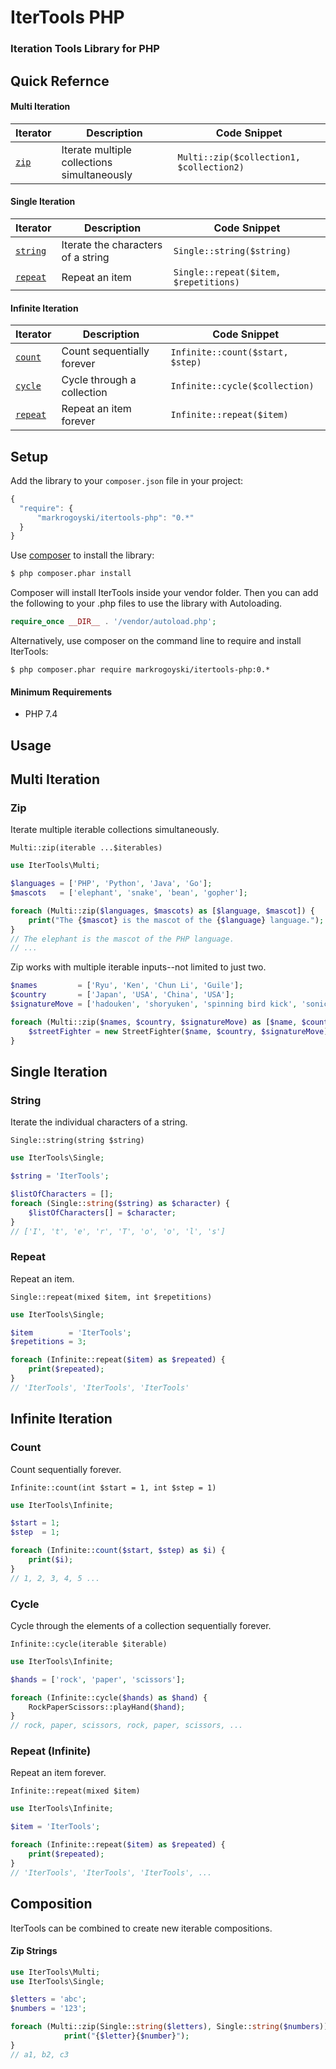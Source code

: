 # IterTools PHP
### Iteration Tools Library for PHP


Quick Refernce
-----------

#### Multi Iteration
| Iterator      | Description | Code Snippet |
| ----------- | ----------- | ----------- |
| [`zip`](#Zip) | Iterate multiple collections simultaneously | `Multi::zip($collection1, $collection2)` |

#### Single Iteration
| Iterator      | Description | Code Snippet |
| ----------- | ----------- | ----------- |
| [`string`](#String) | Iterate the characters of a string | `Single::string($string)` |
| [`repeat`](#Repeat) | Repeat an item | `Single::repeat($item, $repetitions)` |

#### Infinite Iteration
| Iterator      | Description | Code Snippet |
| ----------- | ----------- | ----------- |
| [`count`](#Count) | Count sequentially forever | `Infinite::count($start, $step)` |
| [`cycle`](#Cycle) | Cycle through a collection | `Infinite::cycle($collection)` |
| [`repeat`](#Repeat (Infinite)) | Repeat an item forever | `Infinite::repeat($item)` |

Setup
-----

 Add the library to your `composer.json` file in your project:

```javascript
{
  "require": {
      "markrogoyski/itertools-php": "0.*"
  }
}
```

Use [composer](http://getcomposer.org) to install the library:

```bash
$ php composer.phar install
```

Composer will install IterTools inside your vendor folder. Then you can add the following to your
.php files to use the library with Autoloading.

```php
require_once __DIR__ . '/vendor/autoload.php';
```

Alternatively, use composer on the command line to require and install IterTools:

```
$ php composer.phar require markrogoyski/itertools-php:0.*
```

#### Minimum Requirements
 * PHP 7.4



Usage
-----
## Multi Iteration

### Zip
Iterate multiple iterable collections simultaneously.

```Multi::zip(iterable ...$iterables)```
```php
use IterTools\Multi;

$languages = ['PHP', 'Python', 'Java', 'Go'];
$mascots   = ['elephant', 'snake', 'bean', 'gopher'];

foreach (Multi::zip($languages, $mascots) as [$language, $mascot]) {
    print("The {$mascot} is the mascot of the {$language} language.");
}
// The elephant is the mascot of the PHP language.
// ...
```

Zip works with multiple iterable inputs--not limited to just two.
```php
$names         = ['Ryu', 'Ken', 'Chun Li', 'Guile'];
$country       = ['Japan', 'USA', 'China', 'USA'];
$signatureMove = ['hadouken', 'shoryuken', 'spinning bird kick', 'sonic boom'];

foreach (Multi::zip($names, $country, $signatureMove) as [$name, $country, $signatureMove]) {
    $streetFighter = new StreetFighter($name, $country, $signatureMove);
}
```

## Single Iteration
### String
Iterate the individual characters of a string.

```Single::string(string $string)```
```php
use IterTools\Single;

$string = 'IterTools';

$listOfCharacters = [];
foreach (Single::string($string) as $character) {
    $listOfCharacters[] = $character;
}
// ['I', 't', 'e', 'r', 'T', 'o', 'o', 'l', 's']
```

### Repeat
Repeat an item.

```Single::repeat(mixed $item, int $repetitions)```
```php
use IterTools\Single;

$item        = 'IterTools';
$repetitions = 3;

foreach (Infinite::repeat($item) as $repeated) {
    print($repeated);
}
// 'IterTools', 'IterTools', 'IterTools'
```

## Infinite Iteration
### Count
Count sequentially forever.

```Infinite::count(int $start = 1, int $step = 1)```
```php
use IterTools\Infinite;

$start = 1;
$step  = 1;

foreach (Infinite::count($start, $step) as $i) {
    print($i);
}
// 1, 2, 3, 4, 5 ...
```

### Cycle
Cycle through the elements of a collection sequentially forever.

```Infinite::cycle(iterable $iterable)```
```php
use IterTools\Infinite;

$hands = ['rock', 'paper', 'scissors'];

foreach (Infinite::cycle($hands) as $hand) {
    RockPaperScissors::playHand($hand);
}
// rock, paper, scissors, rock, paper, scissors, ...
```

### Repeat (Infinite)
Repeat an item forever.

```Infinite::repeat(mixed $item)```
```php
use IterTools\Infinite;

$item = 'IterTools';

foreach (Infinite::repeat($item) as $repeated) {
    print($repeated);
}
// 'IterTools', 'IterTools', 'IterTools', ...
```

## Composition
IterTools can be combined to create new iterable compositions.
#### Zip Strings
```php
use IterTools\Multi;
use IterTools\Single;

$letters = 'abc';
$numbers = '123';

foreach (Multi::zip(Single::string($letters), Single::string($numbers)) as [$letter, $number]) {
            print("{$letter}{$number}");
}
// a1, b2, c3
```
